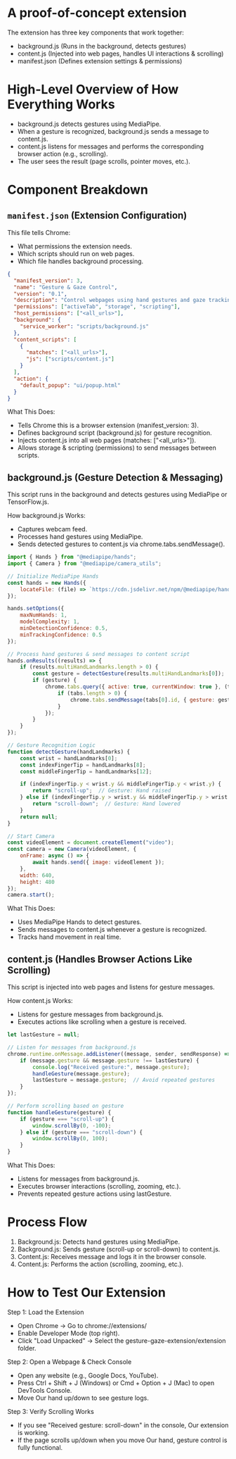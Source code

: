 # A proof-of-concept extension

The extension has three key components that work together:

- background.js (Runs in the background, detects gestures)
- content.js (Injected into web pages, handles UI interactions & scrolling)
- manifest.json (Defines extension settings & permissions)

# High-Level Overview of How Everything Works

- background.js detects gestures using MediaPipe.
- When a gesture is recognized, background.js sends a message to content.js.
- content.js listens for messages and performs the corresponding browser action (e.g., scrolling).
- The user sees the result (page scrolls, pointer moves, etc.).

# Component Breakdown

## `manifest.json` (Extension Configuration)

This file tells Chrome:

- What permissions the extension needs.
- Which scripts should run on web pages.
- Which file handles background processing.

```json
{
  "manifest_version": 3,
  "name": "Gesture & Gaze Control",
  "version": "0.1",
  "description": "Control webpages using hand gestures and gaze tracking.",
  "permissions": ["activeTab", "storage", "scripting"],
  "host_permissions": ["<all_urls>"],
  "background": {
    "service_worker": "scripts/background.js"
  },
  "content_scripts": [
    {
      "matches": ["<all_urls>"],
      "js": ["scripts/content.js"]
    }
  ],
  "action": {
    "default_popup": "ui/popup.html"
  }
}
```

What This Does:

- Tells Chrome this is a browser extension (manifest_version: 3).
- Defines background script (background.js) for gesture recognition.
- Injects content.js into all web pages (matches: ["<all_urls>"]).
- Allows storage & scripting (permissions) to send messages between scripts.

## background.js (Gesture Detection & Messaging)

This script runs in the background and detects gestures using MediaPipe or TensorFlow.js.

How background.js Works: 

- Captures webcam feed.
- Processes hand gestures using MediaPipe.
- Sends detected gestures to content.js via chrome.tabs.sendMessage().

```js
import { Hands } from "@mediapipe/hands";
import { Camera } from "@mediapipe/camera_utils";

// Initialize MediaPipe Hands
const hands = new Hands({
    locateFile: (file) => `https://cdn.jsdelivr.net/npm/@mediapipe/hands/${file}`
});

hands.setOptions({
    maxNumHands: 1,
    modelComplexity: 1,
    minDetectionConfidence: 0.5,
    minTrackingConfidence: 0.5
});

// Process hand gestures & send messages to content script
hands.onResults((results) => {
    if (results.multiHandLandmarks.length > 0) {
        const gesture = detectGesture(results.multiHandLandmarks[0]);
        if (gesture) {
            chrome.tabs.query({ active: true, currentWindow: true }, (tabs) => {
                if (tabs.length > 0) {
                    chrome.tabs.sendMessage(tabs[0].id, { gesture: gesture });
                }
            });
        }
    }
});

// Gesture Recognition Logic
function detectGesture(handLandmarks) {
    const wrist = handLandmarks[0];  
    const indexFingerTip = handLandmarks[8];  
    const middleFingerTip = handLandmarks[12];

    if (indexFingerTip.y < wrist.y && middleFingerTip.y < wrist.y) {
        return "scroll-up";  // Gesture: Hand raised
    } else if (indexFingerTip.y > wrist.y && middleFingerTip.y > wrist.y) {
        return "scroll-down";  // Gesture: Hand lowered
    }
    return null;
}

// Start Camera
const videoElement = document.createElement("video");
const camera = new Camera(videoElement, {
    onFrame: async () => {
        await hands.send({ image: videoElement });
    },
    width: 640,
    height: 480
});
camera.start();
```

What This Does:

- Uses MediaPipe Hands to detect gestures.
- Sends messages to content.js whenever a gesture is recognized.
- Tracks hand movement in real time.

## content.js (Handles Browser Actions Like Scrolling)

This script is injected into web pages and listens for gesture messages.

How content.js Works: 

- Listens for gesture messages from background.js.
- Executes actions like scrolling when a gesture is received.

```js
let lastGesture = null;

// Listen for messages from background.js
chrome.runtime.onMessage.addListener((message, sender, sendResponse) => {
    if (message.gesture && message.gesture !== lastGesture) {
        console.log("Received gesture:", message.gesture);
        handleGesture(message.gesture);
        lastGesture = message.gesture;  // Avoid repeated gestures
    }
});

// Perform scrolling based on gesture
function handleGesture(gesture) {
    if (gesture === "scroll-up") {
        window.scrollBy(0, -100);
    } else if (gesture === "scroll-down") {
        window.scrollBy(0, 100);
    }
}
```

What This Does:

- Listens for messages from background.js.
- Executes browser interactions (scrolling, zooming, etc.).
- Prevents repeated gesture actions using lastGesture.

# Process Flow

1. Background.js: Detects hand gestures using MediaPipe.
2. Background.js: Sends gesture (scroll-up or scroll-down) to content.js.
3. Content.js: Receives message and logs it in the browser console.
4. Content.js: Performs the action (scrolling, zooming, etc.).

# How to Test Our Extension

Step 1: Load the Extension

- Open Chrome → Go to chrome://extensions/
- Enable Developer Mode (top right).
- Click "Load Unpacked" → Select the gesture-gaze-extension/extension folder.

Step 2: Open a Webpage & Check Console

- Open any website (e.g., Google Docs, YouTube).
- Press Ctrl + Shift + J (Windows) or Cmd + Option + J (Mac) to open DevTools Console.
- Move Our hand up/down to see gesture logs.

Step 3: Verify Scrolling Works
- If you see "Received gesture: scroll-down" in the console, Our extension is working.
- If the page scrolls up/down when you move Our hand, gesture control is fully functional.